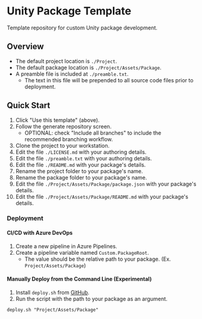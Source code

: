 # Unity Package Template

Template repository for custom Unity package development.

## Overview
- The default project location is `./Project`.
- The default package location is `./Project/Assets/Package`.
- A preamble file is included at `./preamble.txt`.
	- The text in this file will be prepended to all source code files prior to deployment.

## Quick Start
1. Click "Use this template" (above).
2. Follow the generate repository screen.
	- OPTIONAL: check "Include all branches" to include the recommended branching workflow.
3. Clone the project to your workstation.
4. Edit the file `./LICENSE.md` with your authoring details.
5. Edit the file `./preamble.txt` with your authoring details.
6. Edit the file `./README.md` with your package's details.
7. Rename the project folder to your package's name.
8. Rename the package folder to your package's name.
9. Edit the file `./Project/Assets/Package/package.json` with your package's details.
10. Edit the file `./Project/Assets/Package/README.md` with your package's details.



### Deployment
#### CI/CD with Azure DevOps
1. Create a new pipeline in Azure Pipelines.
2. Create a pipeline variable named `Custom.PackageRoot`.
	- The value should be the relative path to your package. (Ex. `Project/Assets/Package`)
#### Manually Deploy from the Command Line (Experimental)
1. Install `deploy.sh` from [GitHub](https://gist.github.com/AndrewMJordan/2649b64d0d618310ee7fe325c1e06048).
2. Run the script with the path to your package as an argument.
```shell
deploy.sh "Project/Assets/Package"
```
